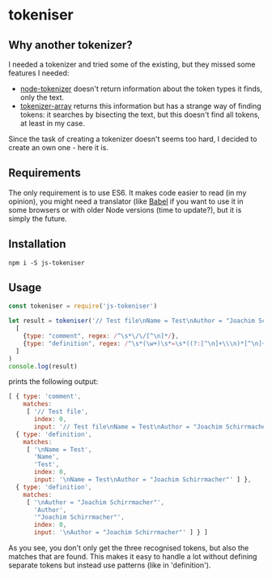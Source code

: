 # tokeniser

## Why another tokenizer?

I needed a tokenizer and tried some of the existing, but they missed some features I needed:
- [node-tokenizer](https://www.npmjs.com/package/node-tokenizer) doesn't return information about the token types it finds, only the text.
- [tokenizer-array](https://www.npmjs.com/package/tokenizer-array) returns this information but has a strange way of finding tokens: it searches by bisecting the text, but this doesn't find all tokens, at least in my case.

Since the task of creating a tokenizer doesn't seems too hard, I decided to create an own one - here it is.

## Requirements

The only requirement is to use ES6. It makes code easier to read (in my opinion), you might need a translator (like [Babel](http://babeljs.io) if you want to use it in some browsers or with older Node versions (time to update?), but it is simply the future.

## Installation

```
npm i -S js-tokeniser
```

## Usage

```javascript
const tokeniser = require('js-tokeniser')

let result = tokeniser('// Test file\nName = Test\nAuthor = "Joachim Schirrmacher"',
  [
    {type: "comment", regex: /^\s*\/\/[^\n]*/},
    {type: "definition", regex: /^\s*(\w+)\s*=\s*((?:[^\n]+\\\n)*[^\n]+)/},
  ]
)
console.log(result)
```

prints the following output:

```javascript
[ { type: 'comment',
    matches: 
     [ '// Test file',
       index: 0,
       input: '// Test file\nName = Test\nAuthor = "Joachim Schirrmacher"' ] },
  { type: 'definition',
    matches: 
     [ '\nName = Test',
       'Name',
       'Test',
       index: 0,
       input: '\nName = Test\nAuthor = "Joachim Schirrmacher"' ] },
  { type: 'definition',
    matches: 
     [ '\nAuthor = "Joachim Schirrmacher"',
       'Author',
       '"Joachim Schirrmacher"',
       index: 0,
       input: '\nAuthor = "Joachim Schirrmacher"' ] } ]
```

As you see, you don't only get the three recognised tokens, but also the matches that are found. This makes it
easy to handle a lot without defining separate tokens but instead use patterns (like in 'definition').
